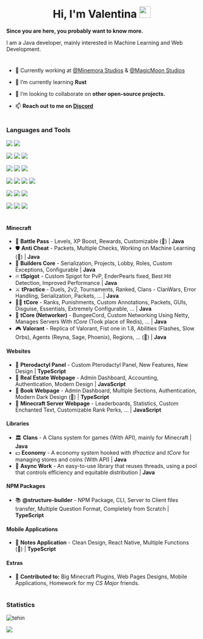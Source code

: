 [Discord]:https://discordapp.com/users/421785204957642754
<h1 align="center">Hi, I'm Valentina <img src="https://raw.githubusercontent.com/MartinHeinz/MartinHeinz/master/wave.gif" width="30px"/></h1>

**Since you are here, you probably want to know more.**

I am a Java developer, mainly interested in Machine Learning and Web Development.
#
- 📄 Currently working at [@Minemora Studios](https://github.com/Minemora-Studios) & [@MagicMoon Studios](https://github.com/MagicMoon-Studios)
 
- 🌱 I’m currently learning **Rust**

- 👯 I’m looking to collaborate on **other open-source projects.**


- 📫 **Reach out to me on [Discord]**

#
### Languages and Tools

<p>
  <img src="https://img.shields.io/badge/Figma-F05032?style=for-the-badge&logo=figma&logoColor=white">
  <img src="https://img.shields.io/badge/Git-F05032?style=for-the-badge&logo=git&logoColor=white">
</p>
<p>
  <img src="https://img.shields.io/badge/Visual_Studio-5C2D91?style=for-the-badge&logo=visual%20studio&logoColor=white">
  <img src="https://img.shields.io/badge/Eclipse-2C2255?style=for-the-badge&logo=eclipse&logoColor=white">  
  <img src="https://img.shields.io/badge/IntelliJIDEA-000000.svg?style=for-the-badge&logo=intellij-idea&logoColor=white">
</p>
<p>
  <img src="https://img.shields.io/badge/CSS3-1572B6?style=for-the-badge&logo=css3&logoColor=white">
  <img src="https://img.shields.io/badge/HTML5-E34F26?style=for-the-badge&logo=html5&logoColor=white">
  <img src="https://img.shields.io/badge/tailwindcss-%2338B2AC.svg?style=for-the-badge&logo=tailwind-css&logoColor=white">
</p>
<p>
  <img src="https://img.shields.io/badge/Node.js-20232A?style=for-the-badge&logo=nodedotjs&logoColor=white">
  <img src="https://img.shields.io/badge/React-20232A?style=for-the-badge&logo=react&logoColor=61DAFB">
  <img src="https://img.shields.io/badge/React_Native-20232A?style=for-the-badge&logo=react&logoColor=61DAFB">
  <img src="https://img.shields.io/badge/Express.js-20232A?style=for-the-badge&logo=express&logoColor=white">
</p>
<p>
  <img src="https://img.shields.io/badge/Java-ED8B00?style=for-the-badge&logo=java&logoColor=white">
  <img src="https://img.shields.io/badge/JavaScript-F7DF1E?style=for-the-badge&logo=javascript&logoColor=black">
  <img src="https://img.shields.io/badge/typescript-%23007ACC.svg?style=for-the-badge&logo=typescript&logoColor=white">
</p>
<p>
  <img src="https://img.shields.io/badge/MongoDB-4EA94B?style=for-the-badge&logo=mongodb&logoColor=white">
  <img src="https://img.shields.io/badge/MySQL-EC9322?style=for-the-badge&logo=mysql&logoColor=white">
  <img src="https://img.shields.io/badge/redis-CC0000.svg?&style=for-the-badge&logo=redis&logoColor=white">
</p>

#
#### Minecraft
- 🎁 **Battle Pass** - Levels, XP Boost, Rewards, Customizable (🚧) | **Java**
- 🛡️ **Anti Cheat** - Packets, Multiple Checks, Working on Machine Learning (🚧) | **Java**
- 🧱 **Builders Core** - Serialization, Projects, Lobby, Roles, Custom Exceptions, Configurable | **Java**
- 🔥 **tSpigot** - Custom Spigot for PvP, EnderPearls fixed, Best Hit Detection, Improved Performance | **Java**
- ⚔️ **tPractice** - Duels, 2v2, Tournaments, Ranked, Clans - ClanWars, Error Handling, Serialization, Packets, ... | **Java**
- 👨‍💼 **tCore** - Ranks, Punishments, Custom Annotations, Packets, GUIs, Disguise, Essentials, Extremely Configurable, ... | **Java**
- 📢 **tCore (Networker)** - BungeeCord, Custom Networking Using Netty, Manages Servers With *tCore* (Took place of Redis), ... | **Java**  
- 🎮 **Valorant** - Replica of Valorant, Fist one in 1.8, Abilities (Flashes, Slow Orbs), Agents (Reyna, Sage, Phoenix), Regions, ... (🚧) | **Java**  

#### Websites
- 🔧 **Pterodactyl Panel** - Custom Pterodactyl Panel, New Features, New Design | **TypeScript**
- 🏡 **Real Estate Webpage** - Admin Dashboard, Accounting, Authentication, Modern Design | **JavaScript**
- 📕 **Book Webpage** - Admin Dashboard, Multiple Sections, Authentication, Modern Dark Design (🚧) | **TypeScript**
- 💼 **Minecraft Server Webpage** - Leaderboards, Statistics, Custom Enchanted Text, Customizable Rank Perks, ... | **JavaScript**

#### Libraries
- 🏛️ **Clans** - A Clans system for games (With API), mainly for Minecraft | **Java**
- 💵 **Economy** - A economy system hooked with *tPractice* and *tCore* for managing stores and coins (With API) | **Java**
- 🎢 **Async Work** - An easy-to-use library that reuses threads, using a pool that controls efficiency and equitable distribution | **Java** 

#### NPM Packages
- 📚 **@structure-builder** - NPM Package, CLI, Server to Client files transfer, Multiple Question Format, Completely from Scratch | **TypeScript**

#### Mobile Applications
- 📝 **Notes Application** - Clean Design, React Native, Multiple Functions (🚧) | **TypeScript**

#### Extras
- 👯 **Contributed to:** Big Minecraft Plugins, Web Pages Designs, Mobile Applications, Homework for my *CS Major* friends.

# 
  
### Statistics
<p><img src="https://github-readme-streak-stats.herokuapp.com/?user=tehin&" alt="tehin" /></p>
<!-- <p><img width="50%" src="https://github-readme-stats.vercel.app/api?username=tehin&show_icons=true&locale=en&count_private=true" alt="tehin" /></p> -->
<!-- 
(WakaTime statistics are bugged)
<p><img alig="center" src="https://github-readme-stats.vercel.app/api/wakatime?username=Tehin&v=2&range=last_7_days&custom_title=This week:" alt="tehin"/></p> -->

![](https://hit.yhype.me/github/profile?user_id=62246450)
